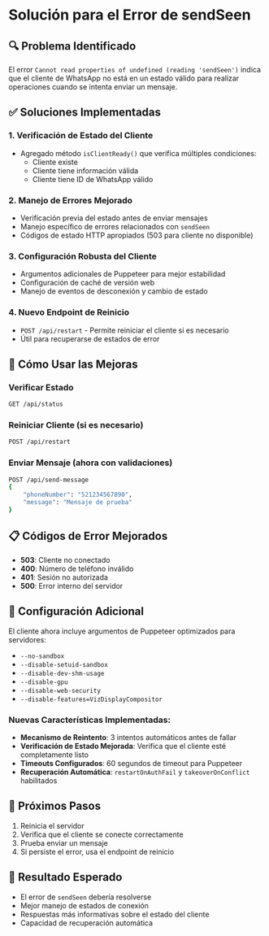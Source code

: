 # Solución para el Error de sendSeen

## 🔍 Problema Identificado
El error `Cannot read properties of undefined (reading 'sendSeen')` indica que el cliente de WhatsApp no está en un estado válido para realizar operaciones cuando se intenta enviar un mensaje.

## ✅ Soluciones Implementadas

### 1. **Verificación de Estado del Cliente**
- Agregado método `isClientReady()` que verifica múltiples condiciones:
  - Cliente existe
  - Cliente tiene información válida
  - Cliente tiene ID de WhatsApp válido

### 2. **Manejo de Errores Mejorado**
- Verificación previa del estado antes de enviar mensajes
- Manejo específico de errores relacionados con `sendSeen`
- Códigos de estado HTTP apropiados (503 para cliente no disponible)

### 3. **Configuración Robusta del Cliente**
- Argumentos adicionales de Puppeteer para mejor estabilidad
- Configuración de caché de versión web
- Manejo de eventos de desconexión y cambio de estado

### 4. **Nuevo Endpoint de Reinicio**
- `POST /api/restart` - Permite reiniciar el cliente si es necesario
- Útil para recuperarse de estados de error

## 🚀 Cómo Usar las Mejoras

### Verificar Estado
```bash
GET /api/status
```

### Reiniciar Cliente (si es necesario)
```bash
POST /api/restart
```

### Enviar Mensaje (ahora con validaciones)
```bash
POST /api/send-message
{
    "phoneNumber": "521234567890",
    "message": "Mensaje de prueba"
}
```

## 📋 Códigos de Error Mejorados

- **503**: Cliente no conectado
- **400**: Número de teléfono inválido
- **401**: Sesión no autorizada
- **500**: Error interno del servidor

## 🔧 Configuración Adicional

El cliente ahora incluye argumentos de Puppeteer optimizados para servidores:
- `--no-sandbox`
- `--disable-setuid-sandbox`
- `--disable-dev-shm-usage`
- `--disable-gpu`
- `--disable-web-security`
- `--disable-features=VizDisplayCompositor`

### Nuevas Características Implementadas:
- **Mecanismo de Reintento**: 3 intentos automáticos antes de fallar
- **Verificación de Estado Mejorada**: Verifica que el cliente esté completamente listo
- **Timeouts Configurados**: 60 segundos de timeout para Puppeteer
- **Recuperación Automática**: `restartOnAuthFail` y `takeoverOnConflict` habilitados

## 📝 Próximos Pasos

1. Reinicia el servidor
2. Verifica que el cliente se conecte correctamente
3. Prueba enviar un mensaje
4. Si persiste el error, usa el endpoint de reinicio

## 🎯 Resultado Esperado

- El error de `sendSeen` debería resolverse
- Mejor manejo de estados de conexión
- Respuestas más informativas sobre el estado del cliente
- Capacidad de recuperación automática

